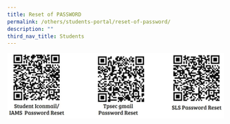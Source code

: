 ```yaml
---
title: Reset of PASSWORD
permalink: /others/students-portal/reset-of-password/
description: ""
third_nav_title: Students
---
```

![](/images/PW%20reset%20QR%20codes.jpg)